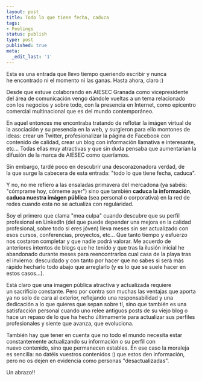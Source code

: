 ```yaml
---
layout: post
title: Todo lo que tiene fecha, caduca
tags:
- Feelings
status: publish
type: post
published: true
meta:
  _edit_last: '1'
---
```

Esta es una entrada que llevo tiempo queriendo escribir y nunca he encontrado ni el momento ni las ganas. Hasta ahora, claro :)

Desde que estuve colaborando en AIESEC Granada como vicepresidente del área de comunicación vengo dándole vueltas a un tema relacionado con los negocios y sobre todo, con la presencia en Internet, como epicentro comercial multinacional que es del mundo contemporáneo.
<!-- more -->

En aquel entonces me encontraba tratando de reflotar la imágen virtual de la asociación y su presencia en la web, y surgieron para ello
montones de ideas: crear un Twitter, profesionalizar la página de Facebook con contenido de calidad, crear un blog con información llamativa e interesante, etc... Todas ellas muy atractivas y que sin duda pensaba que aumentarían la difusión de la marca de AIESEC como queríamos.

Sin embargo, tardé poco en descubrir una descorazonadora verdad, de la que surge la cabecera de esta entrada: "todo lo que tiene fecha, caduca".

Y no, no me refiero a las ensaladas primavera del mercadona (ya sabéis: "cómprame hoy, cómeme ayer") sino que también <strong>caduca la información</strong>, <strong>caduca nuestra imágen pública</strong> (sea personal o corporativa) en la red de redes cuando esta no se actualiza con regularidad.

Soy el primero que clama "mea culpa" cuando descubre que su perfil profesional en LinkedIn (del que puede depender una mejora en la calidad profesional, sobre todo si eres jóven) lleva meses sin ser actualizado con esos cursos, conferencias, proyectos, etc... Que tanto tiempo y esfuerzo nos costaron completar y que nadie podrá valorar. Me acuerdo de anteriores intentos de blogs que he tenido y que tras la ilusión inicial he abandonado durante meses para reencontrarlos cual casa de la playa tras el invierno: descuidado y con tanto por hacer que no sabes si será más rápido hecharlo todo abajo que arreglarlo (y es lo que se suele hacer en estos casos...).

Está claro que una imagen pública atractiva y actualizada requiere un sacrificio constante. Pero por contra son muchas las ventajas que aporta ya no solo de cara al exterior, reflejando una responsabilidad y una dedicación a lo que quieres que sepan sobre tí, sino que también es una satisfacción personal cuando uno relee antiguos posts de su viejo blog o hace un repaso de lo que ha hecho últimamente para actualizar sus perfiles profesionales y siente que avanza, que evoluciona.

También hay que tener en cuenta que no todo el mundo necesita estar constantemente actualizando su información o su perfil con nuevo contenido, sino que permanecen estables. En ese caso la moraleja es sencilla: no datéis vuestros contenidos :) que estos den información, pero no os dejen en evidencia como personas "desactualizadas".

Un abrazo!!
